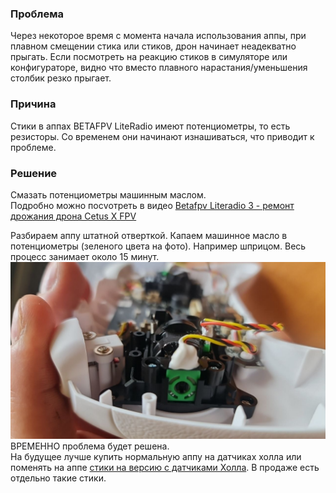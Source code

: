 ### Проблема
Через некоторое время с момента начала использования аппы, при плавном смещении стика или стиков, дрон начинает неадекватно прыгать. Если посмотреть на реакцию стиков в симуляторе или конфигураторе, видно что вместо плавного нарастания/уменьшения столбик резко прыгает.  

### Причина
Стики в аппах BETAFPV LiteRadio имеют потенциометры, то есть резисторы. Со временем они начинают изнашиваться, что приводит к проблеме.

###  Решение
Смазать потенциометры машинным маслом.   
Подробно можно посvотреть в видео [Betafpv Literadio 3 - ремонт дрожания дрона Cetus X FPV](https://www.youtube.com/watch?v=oJqVbjmjLWQ)

Разбираем аппу штатной отверткой. Капаем машинное масло в потенциометры (зеленого цвета на фото). Например шприцом. Весь процесс занимает около 15 минут.
![alt text](RepairSticks.jpg)
ВРЕМЕННО проблема будет решена.  
На будущее лучше купить нормальную аппу на датчиках холла или поменять на аппе [стики на версию с датчиками Холла](https://github.com/askrinnik/FPV_FAQ/blob/main/docs/Transmitters/BETAFPV_LiteRadio/README.md#%D1%81%D1%82%D0%B8%D0%BA%D0%B8-%D0%BD%D0%B0-%D0%B4%D0%B0%D1%82%D1%87%D0%B8%D0%BA%D0%B0%D1%85-%D1%85%D0%BE%D0%BB%D0%BB%D0%B0). В продаже есть отдельно такие стики.

